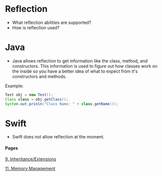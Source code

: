 # Reflection
- What reflection abilities are supported?
- How is reflection used?

# Java
- Java allows reflection to get information like the class, method, and constructors. This information is used to figure out how classes work on the inside so you have a better idea of what to expect from it's constructors and methods.

Example:

```java
Test obj = new Test();
Class class = obj.getClass();
System.out.prinln("Class Name: " + class.getName());
```

# Swift
- Swift does not allow reflection at the moment.

#### Pages
[9. Inheritance/Extensions](Inheritance.md)

[11. Memory Management](MemoryManagement.md)
